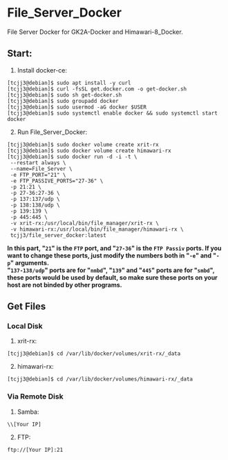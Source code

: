 # File_Server_Docker
File Server Docker for GK2A-Docker and Himawari-8_Docker.


## Start:

1. Install docker-ce:
```
[tcjj3@debian]$ sudo apt install -y curl
[tcjj3@debian]$ curl -fsSL get.docker.com -o get-docker.sh
[tcjj3@debian]$ sudo sh get-docker.sh
[tcjj3@debian]$ sudo groupadd docker
[tcjj3@debian]$ sudo usermod -aG docker $USER
[tcjj3@debian]$ sudo systemctl enable docker && sudo systemctl start docker
```

2. Run File_Server_Docker:
```
[tcjj3@debian]$ sudo docker volume create xrit-rx
[tcjj3@debian]$ sudo docker volume create himawari-rx
[tcjj3@debian]$ sudo docker run -d -i -t \
 --restart always \
 --name=File_Server \
 -e FTP_PORT="21" \
 -e FTP_PASSIVE_PORTS="27-36" \
 -p 21:21 \
 -p 27-36:27-36 \
 -p 137:137/udp \
 -p 138:138/udp \
 -p 139:139 \
 -p 445:445 \
 -v xrit-rx:/usr/local/bin/file_manager/xrit-rx \
 -v himawari-rx:/usr/local/bin/file_manager/himawari-rx \
 tcjj3/file_server_docker:latest
```

**In this part, "`21`" is the `FTP` port, and "`27-36`" is the `FTP Passiv` ports. If you want to change these ports, just modify the numbers both in "`-e`" and "`-p`" arguments.**
<br>
**"`137-138/udp`" ports are for "`nmbd`", "`139`" and "`445`" ports are for "`smbd`", these ports would be used by default, so make sure these ports on your host are not binded by other programs.**


## Get Files

### Local Disk
1. xrit-rx:
```
[tcjj3@debian]$ cd /var/lib/docker/volumes/xrit-rx/_data
```
2. himawari-rx:
```
[tcjj3@debian]$ cd /var/lib/docker/volumes/himawari-rx/_data
```

### Via Remote Disk

1. Samba:
```
\\[Your IP]
```

2. FTP:
```
ftp://[Your IP]:21
```

